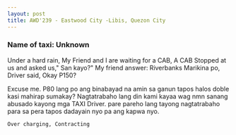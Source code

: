 ```yaml
---
layout: post
title: AWD'239 - Eastwood City -Libis, Quezon City
---
```


### Name of taxi: Unknown

Under a hard rain, My Friend and I are waiting for a CAB, A CAB Stopped at us and asked us," San kayo?"  My friend answer: Riverbanks Marikina po, Driver said, Okay P150?

Excuse me. P80 lang po ang binabayad na amin sa ganun tapos halos doble kasi mahirap sumakay? Nagtatrabaho lang din kami kayaa wag nmn sanang abusado kayong mga TAXI Driver. pare pareho lang tayong nagtatrabaho para sa pera tapos dadayain nyo pa ang kapwa nyo. 

```Over charging, Contracting```

